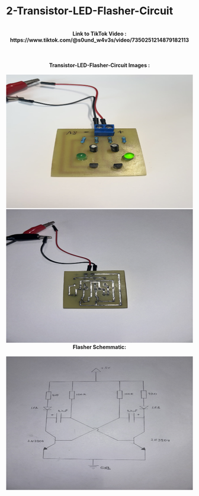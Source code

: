 # 2-Transistor-LED-Flasher-Circuit

<br>
<center><b>Link to TikTok Video : https://www.tiktok.com/@s0und_w4v3s/video/7350251214879182113 </b></center>
<br/>
<br><br/>

<center><b>Transistor-LED-Flasher-Circuit Images :</b></center>
<br>
<img src="https://github.com/S0undWav3s/2-Transistor-LED-Flasher-Circuit/blob/main/Media/IMG_5912.jpg" width=540 HEIGHT=360>
<img src="https://github.com/S0undWav3s/2-Transistor-LED-Flasher-Circuit/blob/main/Media/IMG_5909.JPG" width=540 HEIGHT=360>
<br>
<center><b> Flasher Schemmatic: </b></center>
<br/>
<img src="https://github.com/S0undWav3s/2-Transistor-LED-Flasher-Circuit/blob/main/Media/IMG_5916.JPG" width=540 HEIGHT=360> 
<br/>
